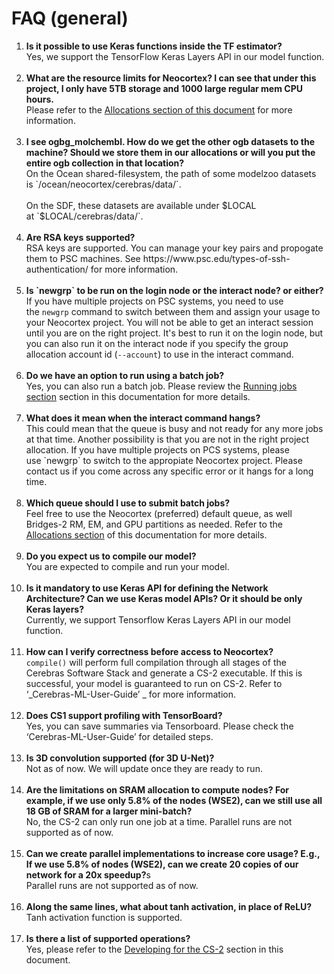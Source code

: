 # FAQ (general)
<ol>
 <li><strong>Is it possible to use Keras functions inside the TF estimator?</strong><br />
Yes, we support the TensorFlow Keras Layers API in our model function.
<br /> <br />
 </li>

<li><strong>What are the resource limits for Neocortex? I can see that under this project, I only have 5TB storage and 1000 large regular mem CPU hours.</strong><br />
   Please refer to the <a href="https://www.psc.edu/resources/neocortex/docs/allocations">Allocations section of this document</a> for more information.
<br /><br />
</li>

<li><strong>I see ogbg_molchembl. How do we get the other ogb datasets to the machine? Should we store them in our allocations or will you put the entire ogb collection in that location?</strong><br />
   On the Ocean shared-filesystem, the path of some modelzoo datasets is `/ocean/neocortex/cerebras/data/`.<br /><br />
 On the SDF, these datasets are available under $LOCAL at `$LOCAL/cerebras/data/`.
<br /><br />
</li>

<li><strong>Are RSA keys supported?</strong><br />
   RSA keys are supported. You can manage your key pairs and propogate them to PSC machines. See https://www.psc.edu/types-of-ssh-authentication/ for more information.
<br /><br />
   </li>

<li><strong>Is `newgrp` to be run on the login node or the interact node? or either?</strong><br />
   If you have multiple projects on PSC systems, you need to use the <code>newgrp</code> command to switch between them and assign your usage to your Neocortex project. You will not be able to get an interact session until you are on the right project. It's best to run it on the login node, but you can also run it on the interact node if you specify the group allocation account id (<code>--account</code>) to use in the interact command.
<br /><br />
</li>

<li><strong>Do we have an option to run using a batch job?</strong><br />
   Yes, you can also run a batch job. Please review the <a href="https://www.psc.edu/resources/neocortex/docs/running-jobs">Running jobs section</a> section in this documentation for more details.
<br /><br />
</li>

<li><strong>What does it mean when the interact command hangs?</strong><br />
This could mean that the queue is busy and not ready for any more jobs at that time. Another possibility is that you are not in the right project allocation. If you have multiple projects on PCS systems, please use `newgrp` to switch to the appropiate Neocortex project. Please contact us if you come across any specific error or it hangs for a long time.
<br /><br />
</li>

<li><strong>Which queue should I use to submit batch jobs?</strong><br />
Feel free to use the Neocortex (preferred) default queue, as well Bridges-2 RM, EM, and GPU partitions as needed. Refer to the <a href="https://www.psc.edu/resources/neocortex/doc/allocations">Allocations section</a> of this documentation for more details.
<br /><br />
</li>

<li><strong>Do you expect us to compile our model?</strong><br />
   You are expected to compile and run your model.
   <br /><br />
</li>

<li><strong>Is it mandatory to use Keras API for defining the Network Architecture? Can we use Keras model APIs? Or it should be only Keras layers?</strong><br />
 Currently, we support Tensorflow Keras Layers API in our model function.
 <br /><br />
</li>

<li><strong>How can I verify correctness before access to Neocortex?</strong><br />
    <code>compile()</code> will perform full compilation through all stages of the Cerebras Software Stack and generate a CS-2 executable. If this is successful, your model is guaranteed to run on CS-2. Refer to ‘_Cerebras-ML-User-Guide’ _ for more information.
    <br /><br />
</li>

<li><strong>Does CS1 support profiling with TensorBoard?</strong><br />
    Yes, you can save summaries via Tensorboard. Please check the ‘Cerebras-ML-User-Guide’ for detailed steps.
<br /><br />
</li>
<li><strong>Is 3D convolution supported (for 3D U-Net)?</strong><br />
    Not as of now. We will update once they are ready to run.
<br /><br />
</li>
<li><strong>Are the limitations on SRAM allocation to compute nodes? For example, if we use only 5.8% of the nodes (WSE2), can we still use all 18 GB of SRAM for a larger mini-batch?</strong><br />
    No, the CS-2 can only run one job at a time. Parallel runs are not supported as of now.
<br /><br />
</li>
<li><strong>Can we create parallel implementations to increase core usage? E.g., If we use 5.8% of nodes (WSE2), can we create 20 copies of our network for a 20x speedup?</strong>s<br />
    Parallel runs are not supported as of now.
<br /><br />
</li>
<li><strong>Along the same lines, what about tanh activation, in place of ReLU?</strong><br />
    Tanh activation function is supported.
<br /><br />
</li>
<li><strong>Is there a list of supported operations?</strong><br />
    Yes, please refer to the <a href="https://www.psc.edu/resources/neocortex/docs/developing-for-cs">Developing for the CS-2</a> section in this document.
</li>
</ol>

